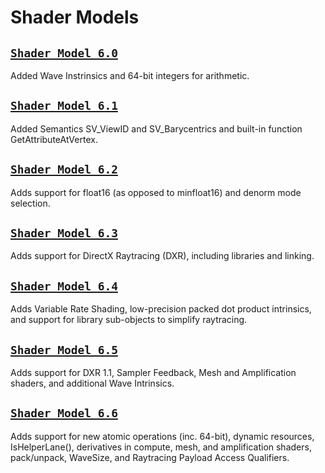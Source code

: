 # Shader Models

## [`Shader Model 6.0`](hlsl-appendix-shader-model_6_0.md)

Added Wave Instrinsics and 64-bit integers for arithmetic.

## [`Shader Model 6.1`](hlsl-appendix-shader-model_6_1.md)

Added Semantics SV_ViewID and SV_Barycentrics and built-in function GetAttributeAtVertex.

## [`Shader Model 6.2`](hlsl-appendix-shader-model_6_2.md)

Adds support for float16 (as opposed to minfloat16) and denorm mode selection.

## [`Shader Model 6.3`](hlsl-appendix-shader-model_6_3.md)

Adds support for DirectX Raytracing (DXR), including libraries and linking.

## [`Shader Model 6.4`](hlsl-appendix-shader-model_6_4.md)

Adds Variable Rate Shading, low-precision packed dot product intrinsics, and support for library sub-objects to simplify raytracing.

## [`Shader Model 6.5`](hlsl-appendix-shader-model_6_5.md)

Adds support for DXR 1.1, Sampler Feedback, Mesh and Amplification shaders, and additional Wave Intrinsics.

## [`Shader Model 6.6`](hlsl-appendix-shader-model_6_6.md)

Adds support for new atomic operations (inc. 64-bit), dynamic resources, IsHelperLane(), derivatives in compute, mesh, and amplification shaders, pack/unpack, WaveSize, and Raytracing Payload Access Qualifiers.